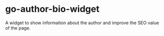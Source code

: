 go-author-bio-widget
====================

A widget to show information about the author and improve the SEO value of the page.
